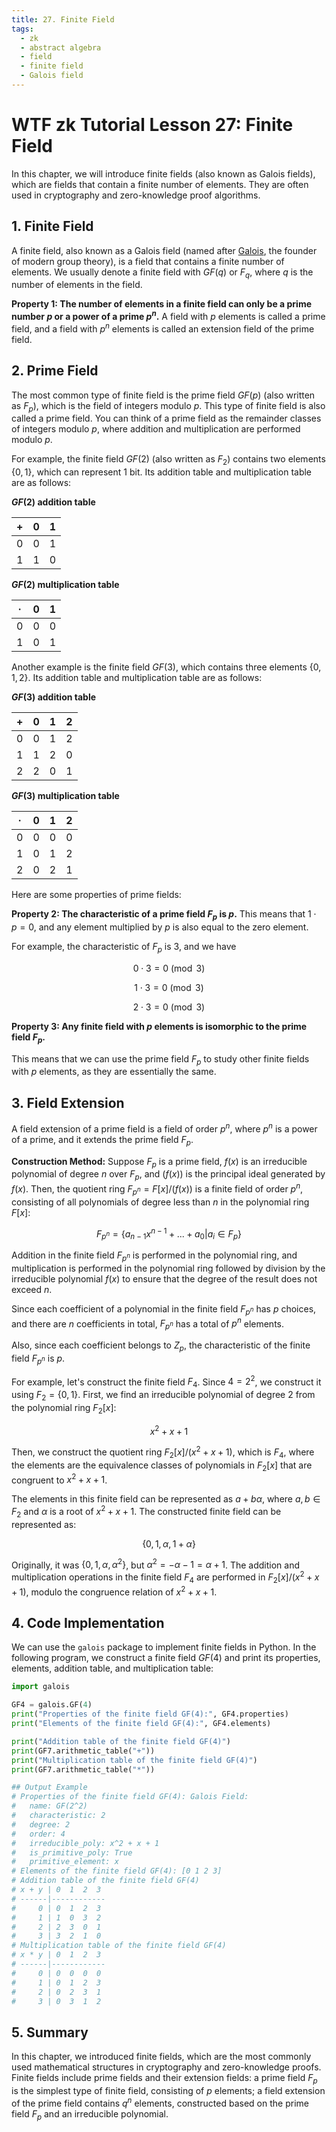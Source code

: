 ```yaml
---
title: 27. Finite Field
tags:
  - zk
  - abstract algebra
  - field
  - finite field
  - Galois field
---
```


# WTF zk Tutorial Lesson 27: Finite Field

In this chapter, we will introduce finite fields (also known as Galois fields), which are fields that contain a finite number of elements. They are often used in cryptography and zero-knowledge proof algorithms.

## 1. Finite Field

A finite field, also known as a Galois field (named after [Galois](https://en.wikipedia.org/wiki/%C3%89variste_Galois), the founder of modern group theory), is a field that contains a finite number of elements. We usually denote a finite field with $GF(q)$ or $F_q$, where $q$ is the number of elements in the field.

**Property 1: The number of elements in a finite field can only be a prime number $p$ or a power of a prime $p^n$.** A field with $p$ elements is called a prime field, and a field with $p^n$ elements is called an extension field of the prime field.

## 2. Prime Field

The most common type of finite field is the prime field $GF(p)$ (also written as $F_p$), which is the field of integers modulo $p$. This type of finite field is also called a prime field. You can think of a prime field as the remainder classes of integers modulo $p$, where addition and multiplication are performed modulo $p$.

For example, the finite field $GF(2)$ (also written as $F_2$) contains two elements $\{0, 1\}$, which can represent 1 bit. Its addition table and multiplication table are as follows:

**$GF(2)$ addition table**

| + | 0 | 1 | 
|---|---|---|
| 0 | 0 | 1 |
| 1 | 1 | 0 |

**$GF(2)$ multiplication table**

| · | 0 | 1 |
|---|---|---|
| 0 | 0 | 0 |
| 1 | 0 | 1 |

Another example is the finite field $GF(3)$, which contains three elements $\{0,1,2\}$. Its addition table and multiplication table are as follows:

**$GF(3)$ addition table**

| + | 0 | 1 | 2 |
|---|---|---|---|
| 0 | 0 | 1 | 2 |
| 1 | 1 | 2 | 0 |
| 2 | 2 | 0 | 1 |

**$GF(3)$ multiplication table**

| · | 0 | 1 | 2 |
|---|---|---|---|
| 0 | 0 | 0 | 0 |
| 1 | 0 | 1 | 2 |
| 2 | 0 | 2 | 1 |

Here are some properties of prime fields:

**Property 2: The characteristic of a prime field $F_p$ is $p$.** This means that $1 \cdot p = 0$, and any element multiplied by $p$ is also equal to the zero element.

For example, the characteristic of $F_p$ is $3$, and we have

$$
0 \cdot 3 = 0 \pmod{3}
$$

$$
1 \cdot 3 = 0 \pmod{3}
$$

$$
2 \cdot 3 = 0 \pmod{3}
$$

**Property 3: Any finite field with $p$ elements is isomorphic to the prime field $F_p$.**

This means that we can use the prime field $F_p$ to study other finite fields with $p$ elements, as they are essentially the same.

## 3. Field Extension

A field extension of a prime field is a field of order $p^n$, where $p^n$ is a power of a prime, and it extends the prime field $F_p$.

**Construction Method:** Suppose $F_p$ is a prime field, $f(x)$ is an irreducible polynomial of degree $n$ over $F_p$, and $(f(x))$ is the principal ideal generated by $f(x)$. Then, the quotient ring $F_{p^n} = F[x]/(f(x))$ is a finite field of order $p^n$, consisting of all polynomials of degree less than $n$ in the polynomial ring $F[x]$:

$$
F_{p^n} = \{a_{n-1}x^{n-1} + ... + a_0 | a_i \in F_p\}
$$

Addition in the finite field $F_{p^n}$ is performed in the polynomial ring, and multiplication is performed in the polynomial ring followed by division by the irreducible polynomial $f(x)$ to ensure that the degree of the result does not exceed $n$.

Since each coefficient of a polynomial in the finite field $F_{p^n}$ has $p$ choices, and there are $n$ coefficients in total, $F_{p^n}$ has a total of $p^n$ elements.

Also, since each coefficient belongs to $Z_p$, the characteristic of the finite field $F_{p^n}$ is $p$.

For example, let's construct the finite field $F_4$. Since $4 = 2^2$, we construct it using $F_2 = \{0,1\}$. First, we find an irreducible polynomial of degree 2 from the polynomial ring $F_2[x]$:

$$
x^2 + x + 1
$$

Then, we construct the quotient ring $F_2[x]/(x^2 + x + 1)$, which is $F_4$, where the elements are the equivalence classes of polynomials in $F_2[x]$ that are congruent to $x^2 + x + 1$.

The elements in this finite field can be represented as $a + b \alpha$, where $a, b \in F_2$ and $\alpha$ is a root of $x^2 + x + 1$. The constructed finite field can be represented as:

$$
\{0, 1, \alpha, 1 + \alpha\}
$$

Originally, it was $\{0, 1, \alpha, \alpha^2\}$, but $\alpha^2 = -\alpha -1 = \alpha + 1$. The addition and multiplication operations in the finite field $F_4$ are performed in $F_2[x]/(x^2 + x + 1)$, modulo the congruence relation of $x^2 + x + 1$.

## 4. Code Implementation

We can use the `galois` package to implement finite fields in Python. In the following program, we construct a finite field $GF(4)$ and print its properties, elements, addition table, and multiplication table:

```python
import galois

GF4 = galois.GF(4)
print("Properties of the finite field GF(4):", GF4.properties)
print("Elements of the finite field GF(4):", GF4.elements)

print("Addition table of the finite field GF(4)")
print(GF7.arithmetic_table("+"))
print("Multiplication table of the finite field GF(4)")
print(GF7.arithmetic_table("*"))

## Output Example
# Properties of the finite field GF(4): Galois Field:
#   name: GF(2^2)
#   characteristic: 2
#   degree: 2
#   order: 4
#   irreducible_poly: x^2 + x + 1
#   is_primitive_poly: True
#   primitive_element: x
# Elements of the finite field GF(4): [0 1 2 3]
# Addition table of the finite field GF(4)
# x + y | 0  1  2  3 
# ------|------------
#     0 | 0  1  2  3 
#     1 | 1  0  3  2 
#     2 | 2  3  0  1 
#     3 | 3  2  1  0 
# Multiplication table of the finite field GF(4)
# x * y | 0  1  2  3 
# ------|------------
#     0 | 0  0  0  0 
#     1 | 0  1  2  3 
#     2 | 0  2  3  1 
#     3 | 0  3  1  2 
```

## 5. Summary

In this chapter, we introduced finite fields, which are the most commonly used mathematical structures in cryptography and zero-knowledge proofs. Finite fields include prime fields and their extension fields: a prime field $F_p$ is the simplest type of finite field, consisting of $p$ elements; a field extension of the prime field contains $q^n$ elements, constructed based on the prime field $F_p$ and an irreducible polynomial.